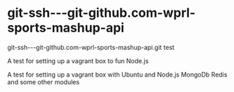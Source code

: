 git-ssh---git-github.com-wprl-sports-mashup-api
===============================================

git-ssh---git-github.com-wprl-sports-mashup-api.git test


A test for setting up a vagrant box to fun Node.js

A test for  setting up a vagrant box with Ubuntu and Node.js MongoDb Redis and some other modules
